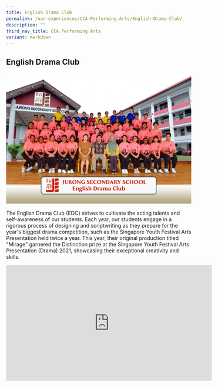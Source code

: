 ```yaml
---
title: English Drama Club
permalink: /our-experiences/CCA-Performing-Arts/English-Drama-Club/
description: ""
third_nav_title: CCA Performing Arts
variant: markdown
---
```

## English Drama Club

![](/images/EDC_FORMAL.jpg)

The English Drama Club (EDC) strives to cultivate the acting talents and self-awareness of our students. Each year, our students engage in a rigorous process of designing and scriptwriting as they prepare for the year's biggest drama competition, such as the Singapore Youth Festival Arts Presentation held twice a year. This year, their original production titled "Mirage" garnered the Distinction prize at the Singapore Youth Festival Arts Presentation (Drama) 2021, showcasing their exceptional creativity and skills.

<iframe width="560" height="315" src="https://www.youtube.com/embed/FdZCmqZAuFU" title="YouTube video player" frameborder="0" allow="accelerometer; autoplay; clipboard-write; encrypted-media; gyroscope; picture-in-picture; web-share" allowfullscreen=""></iframe>

